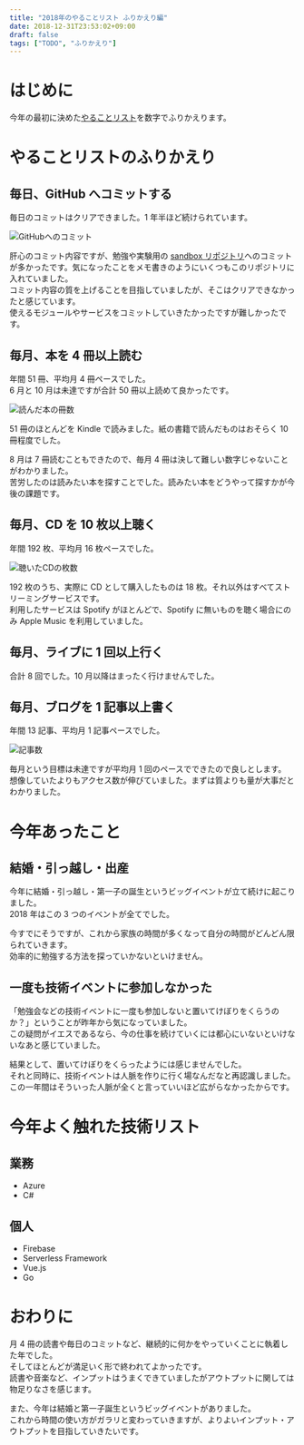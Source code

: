 ```yaml
---
title: "2018年のやることリスト ふりかえり編"
date: 2018-12-31T23:53:02+09:00
draft: false
tags: ["TODO", "ふりかえり"]
---
```


<p></p>

# はじめに

今年の最初に決めた[やることリスト](/2018/01/31/2018-todo/)を数字でふりかえります。

# やることリストのふりかえり

## 毎日、GitHub へコミットする

毎日のコミットはクリアできました。1 年半ほど続けられています。

![GitHubへのコミット](/img/2018-hurikaeri/github.png)

肝心のコミット内容ですが、勉強や実験用の [sandbox リポジトリ](https://github.com/70-10/sandbox)へのコミットが多かったです。気になったことをメモ書きのようにいくつもこのリポジトリに入れていました。  
コミット内容の質を上げることを目指していましたが、そこはクリアできなかったと感じています。  
使えるモジュールやサービスをコミットしていきたかったですが難しかったです。

## 毎月、本を 4 冊以上読む

年間 51 冊、平均月 4 冊ペースでした。  
6 月と 10 月は未達ですが合計 50 冊以上読めて良かったです。

![読んだ本の冊数](/img/2018-hurikaeri/books.png)

51 冊のほとんどを Kindle で読みました。紙の書籍で読んだものはおそらく 10 冊程度でした。

8 月は 7 冊読むこともできたので、毎月 4 冊は決して難しい数字じゃないことがわかりました。  
苦労したのは読みたい本を探すことでした。読みたい本をどうやって探すかが今後の課題です。

## 毎月、CD を 10 枚以上聴く

年間 192 枚、平均月 16 枚ペースでした。

![聴いたCDの枚数](/img/2018-hurikaeri/albums.png)

192 枚のうち、実際に CD として購入したものは 18 枚。それ以外はすべてストリーミングサービスです。  
利用したサービスは Spotify がほとんどで、Spotify に無いものを聴く場合にのみ Apple Music を利用していました。

## 毎月、ライブに 1 回以上行く

合計 8 回でした。10 月以降はまったく行けませんでした。

## 毎月、ブログを 1 記事以上書く

年間 13 記事、平均月 1 記事ペースでした。

![記事数](/img/2018-hurikaeri/articles.png)

毎月という目標は未達ですが平均月 1 回のペースでできたので良しとします。  
想像していたよりもアクセス数が伸びていました。まずは質よりも量が大事だとわかりました。

# 今年あったこと

## 結婚・引っ越し・出産

今年に結婚・引っ越し・第一子の誕生というビッグイベントが立て続けに起こりました。  
2018 年はこの 3 つのイベントが全てでした。

今すでにそうですが、これから家族の時間が多くなって自分の時間がどんどん限られていきます。  
効率的に勉強する方法を探っていかないといけません。

## 一度も技術イベントに参加しなかった

「勉強会などの技術イベントに一度も参加しないと置いてけぼりをくらうのか？」ということが昨年から気になっていました。  
この疑問がイエスであるなら、今の仕事を続けていくには都心にいないといけないなあと感じていました。

結果として、置いてけぼりをくらったようには感じませんでした。  
それと同時に、技術イベントは人脈を作りに行く場なんだなと再認識しました。この一年間はそういった人脈が全くと言っていいほど広がらなかったからです。

# 今年よく触れた技術リスト

## 業務

- Azure
- C#

## 個人

- Firebase
- Serverless Framework
- Vue.js
- Go

# おわりに

月 4 冊の読書や毎日のコミットなど、継続的に何かをやっていくことに執着した年でした。  
そしてほとんどが満足いく形で終われてよかったです。  
読書や音楽など、インプットはうまくできていましたがアウトプットに関しては物足りなさを感じます。

また、今年は結婚と第一子誕生というビッグイベントがありました。  
これから時間の使い方がガラリと変わっていきますが、よりよいインプット・アウトプットを目指していきたいです。

